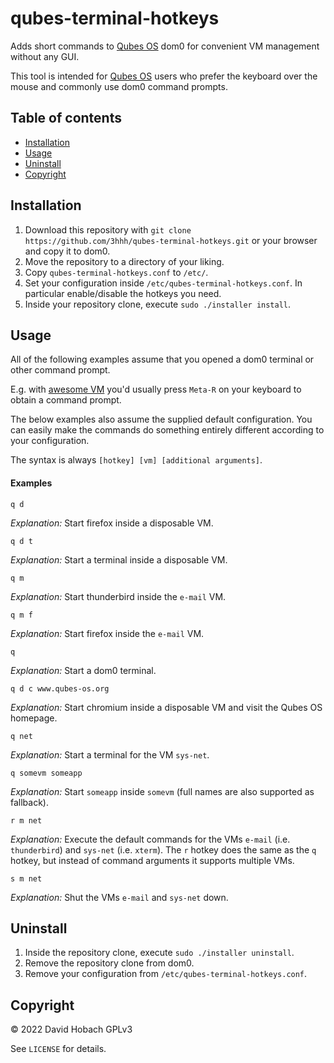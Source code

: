 # qubes-terminal-hotkeys

Adds short commands to [Qubes OS](https://www.qubes-os.org/) dom0 for convenient VM management without any GUI.

This tool is intended for [Qubes OS](https://www.qubes-os.org/) users who prefer the keyboard over the mouse and commonly use dom0 command prompts.

## Table of contents

- [Installation](#installation)
- [Usage](#usage)
- [Uninstall](#uninstall)
- [Copyright](#copyright)

## Installation

1. Download this repository with `git clone https://github.com/3hhh/qubes-terminal-hotkeys.git` or your browser and copy it to dom0.
2. Move the repository to a directory of your liking.
3. Copy `qubes-terminal-hotkeys.conf` to `/etc/`.
4. Set your configuration inside `/etc/qubes-terminal-hotkeys.conf`. In particular enable/disable the hotkeys you need.
5. Inside your repository clone, execute `sudo ./installer install`.

## Usage

All of the following examples assume that you opened a dom0 terminal or other command prompt.

E.g. with [awesome VM](https://www.qubes-os.org/doc/awesome/) you'd usually press `Meta-R` on your keyboard to obtain a command prompt.

The below examples also assume the supplied default configuration. You can easily make the commands do something entirely different according to your configuration.

The syntax is always `[hotkey] [vm] [additional arguments]`.

#### Examples

```
q d
```
*Explanation:* Start firefox inside a disposable VM.

```
q d t
```
*Explanation:* Start a terminal inside a disposable VM.

```
q m
```
*Explanation:* Start thunderbird inside the `e-mail` VM.

```
q m f
```
*Explanation:* Start firefox inside the `e-mail` VM.

```
q
```
*Explanation:* Start a dom0 terminal.

```
q d c www.qubes-os.org
```
*Explanation:* Start chromium inside a disposable VM and visit the Qubes OS homepage.

```
q net
```
*Explanation:* Start a terminal for the VM `sys-net`.

```
q somevm someapp
```
*Explanation:* Start `someapp` inside `somevm` (full names are also supported as fallback).

```
r m net
```
*Explanation:* Execute the default commands for the VMs `e-mail` (i.e. `thunderbird`) and `sys-net` (i.e. `xterm`).
The `r` hotkey does the same as the `q` hotkey, but instead of command arguments it supports multiple VMs.

```
s m net
```
*Explanation:* Shut the VMs `e-mail` and `sys-net` down.

## Uninstall

1. Inside the repository clone, execute `sudo ./installer uninstall`.
2. Remove the repository clone from dom0.
3. Remove your configuration from `/etc/qubes-terminal-hotkeys.conf`.

## Copyright

© 2022 David Hobach
GPLv3

See `LICENSE` for details.
